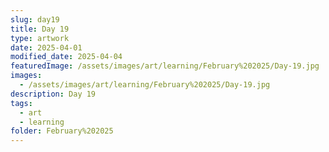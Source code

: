 ```yaml
---
slug: day19
title: Day 19
type: artwork
date: 2025-04-01
modified_date: 2025-04-04
featuredImage: /assets/images/art/learning/February%202025/Day-19.jpg
images:
  - /assets/images/art/learning/February%202025/Day-19.jpg
description: Day 19
tags:
  - art
  - learning
folder: February%202025
---
```

